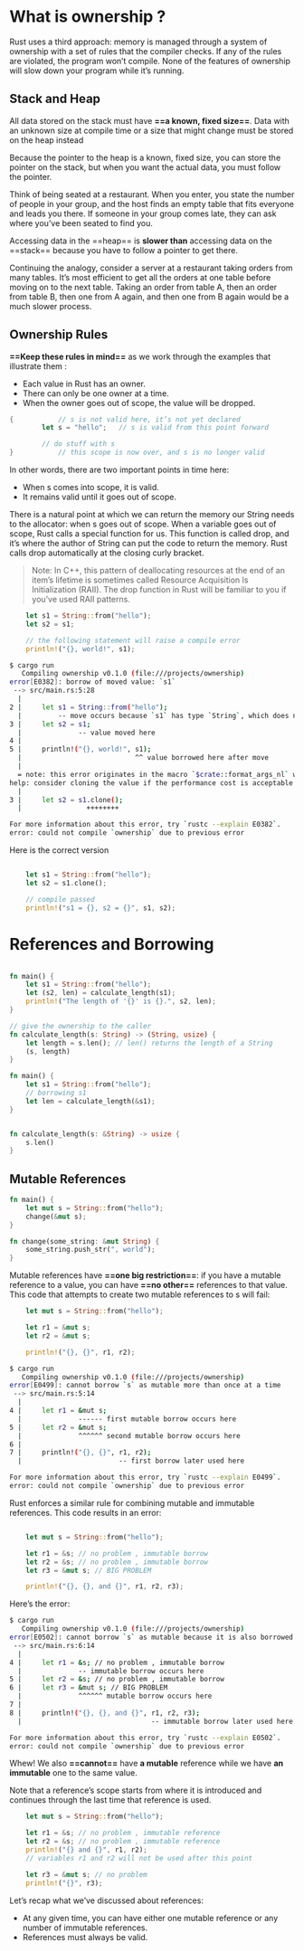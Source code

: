 # What is ownership ? 
Rust uses a third approach: memory is managed through a system of ownership with a set of rules that the compiler checks. 
If any of the rules are violated, the program won’t compile. None of the features of ownership will slow down your program while it’s running.

## Stack and Heap
All data stored on the stack must have **==a known, fixed size==**. 
Data with an unknown size at compile time or a size that might change must be stored on the heap instead 

Because the pointer to the heap is a known, fixed size, 
you can store the pointer on the stack, but when you want the actual data, you must follow the pointer.

Think of being seated at a restaurant. 
When you enter, you state the number of people in your group, 
and the host finds an empty table that fits everyone and leads you there. 
If someone in your group comes late, they can ask where you’ve been seated to find you.

Accessing data in the ==heap== is **slower than** accessing data on the ==stack==
because you have to follow a pointer to get there.

Continuing the analogy, consider a server at a restaurant taking orders from many tables. 
It’s most efficient to get all the orders at one table before moving on to the next table. 
Taking an order from table A, then an order from table B, then one from A again, and then one from B again 
would be a much slower process.


## Ownership Rules 

**==Keep these rules in mind==** as we work through the examples that illustrate them :

- Each value in Rust has an owner.
- There can only be one owner at a time.
- When the owner goes out of scope, the value will be dropped.



```rust
{           // s is not valid here, it’s not yet declared
        let s = "hello";   // s is valid from this point forward

        // do stuff with s
}           // this scope is now over, and s is no longer valid
```


In other words, there are two important points in time here:

- When s comes into scope, it is valid.
- It remains valid until it goes out of scope.

There is a natural point at which we can return the memory our String needs to the allocator: when s goes out of scope. 
When a variable goes out of scope, Rust calls a special function for us. 
This function is called drop, and it’s where the author of String can put the code to return the memory. 
Rust calls drop automatically at the closing curly bracket.


> Note: In C++, this pattern of deallocating resources at the end of an item’s lifetime is 
> sometimes called Resource Acquisition Is Initialization (RAII). The drop function in Rust will be 
> familiar to you if you’ve used RAII patterns.


```rust
    let s1 = String::from("hello");
    let s2 = s1;

    // the following statement will raise a compile error
    println!("{}, world!", s1);
```



```bash
$ cargo run
   Compiling ownership v0.1.0 (file:///projects/ownership)
error[E0382]: borrow of moved value: `s1`
 --> src/main.rs:5:28
  |
2 |     let s1 = String::from("hello");
  |         -- move occurs because `s1` has type `String`, which does not implement the `Copy` trait
3 |     let s2 = s1;
  |              -- value moved here
4 |
5 |     println!("{}, world!", s1);
  |                            ^^ value borrowed here after move
  |
  = note: this error originates in the macro `$crate::format_args_nl` which comes from the expansion of the macro `println` (in Nightly builds, run with -Z macro-backtrace for more info)
help: consider cloning the value if the performance cost is acceptable
  |
3 |     let s2 = s1.clone();
  |                ++++++++

For more information about this error, try `rustc --explain E0382`.
error: could not compile `ownership` due to previous error
```

Here is the correct version

```rust

    let s1 = String::from("hello");
    let s2 = s1.clone();

    // compile passed
    println!("s1 = {}, s2 = {}", s1, s2);
```



# References and Borrowing

```rust

fn main() {
    let s1 = String::from("hello");
    let (s2, len) = calculate_length(s1);
    println!("The length of '{}' is {}.", s2, len);
}

// give the ownership to the caller
fn calculate_length(s: String) -> (String, usize) {
    let length = s.len(); // len() returns the length of a String
    (s, length)
}


```


```rust
fn main() {
    let s1 = String::from("hello");
    // borrowing s1
    let len = calculate_length(&s1);
}


fn calculate_length(s: &String) -> usize {
    s.len()
}
```


## Mutable References

```rust
fn main() {
    let mut s = String::from("hello");
    change(&mut s);
}

fn change(some_string: &mut String) {
    some_string.push_str(", world");
}
```


Mutable references have **==one big restriction==**: 
if you have a mutable reference to a value, you can have **==no other==** references to that value. 
This code that attempts to create two mutable references to s will fail:

```rust
    let mut s = String::from("hello");

    let r1 = &mut s;
    let r2 = &mut s;

    println!("{}, {}", r1, r2);
```

```bash
$ cargo run
   Compiling ownership v0.1.0 (file:///projects/ownership)
error[E0499]: cannot borrow `s` as mutable more than once at a time
 --> src/main.rs:5:14
  |
4 |     let r1 = &mut s;
  |              ------ first mutable borrow occurs here
5 |     let r2 = &mut s;
  |              ^^^^^^ second mutable borrow occurs here
6 |
7 |     println!("{}, {}", r1, r2);
  |                        -- first borrow later used here

For more information about this error, try `rustc --explain E0499`.
error: could not compile `ownership` due to previous error
```

Rust enforces a similar rule for combining mutable and immutable references. 
This code results in an error:

```rust

    let mut s = String::from("hello");

    let r1 = &s; // no problem , immutable borrow
    let r2 = &s; // no problem , immutable borrow
    let r3 = &mut s; // BIG PROBLEM

    println!("{}, {}, and {}", r1, r2, r3);

```

Here’s the error:
```bash
$ cargo run
   Compiling ownership v0.1.0 (file:///projects/ownership)
error[E0502]: cannot borrow `s` as mutable because it is also borrowed as immutable
 --> src/main.rs:6:14
  |
4 |     let r1 = &s; // no problem , immutable borrow
  |              -- immutable borrow occurs here
5 |     let r2 = &s; // no problem , immutable borrow
6 |     let r3 = &mut s; // BIG PROBLEM
  |              ^^^^^^ mutable borrow occurs here
7 |
8 |     println!("{}, {}, and {}", r1, r2, r3);
  |                                -- immutable borrow later used here

For more information about this error, try `rustc --explain E0502`.
error: could not compile `ownership` due to previous error
```
Whew! We also **==cannot==** have **a mutable** reference while we have **an immutable** one to the same value.


Note that a reference’s scope starts from where it is introduced and continues through the last time that reference is used.
```rust
    let mut s = String::from("hello");

    let r1 = &s; // no problem , immutable reference
    let r2 = &s; // no problem , immutable reference
    println!("{} and {}", r1, r2);
    // variables r1 and r2 will not be used after this point

    let r3 = &mut s; // no problem
    println!("{}", r3);
```

Let’s recap what we’ve discussed about references:

- At any given time, you can have either one mutable reference or any number of immutable references.
- References must always be valid.


